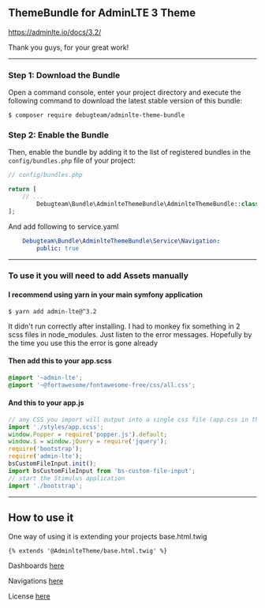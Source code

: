 ## ThemeBundle for AdminLTE 3 Theme

https://adminlte.io/docs/3.2/

Thank you guys, for your great work! 

---

### Step 1: Download the Bundle

Open a command console, enter your project directory and execute the
following command to download the latest stable version of this bundle:

```console
$ composer require debugteam/adminlte-theme-bundle
```

### Step 2: Enable the Bundle

Then, enable the bundle by adding it to the list of registered bundles
in the `config/bundles.php` file of your project:

```php
// config/bundles.php

return [
    // ...
        Debugteam\Bundle\AdminlteThemeBundle\AdminlteThemeBundle::class => ['all' => true],
];
```

And add following to service.yaml

```yaml
    Debugteam\Bundle\AdminlteThemeBundle\Service\Navigation:
        public: true
```


---


### To use it you will need to add Assets manually

#### I recommend using yarn in your main symfony application

```console
$ yarn add admin-lte@^3.2
```



It didn't run correctly after installing. I had to monkey fix something in 2 scss files in node_modules.
Just listen to the error messages.
Hopefully by the time you use this the error is gone already

#### Then add this to your **app.scss**

```scss
@import '~admin-lte';
@import '~@fortawesome/fontawesome-free/css/all.css';
```

#### And this to your app.js

```javascript
// any CSS you import will output into a single css file (app.css in this case)
import './styles/app.scss';
window.Popper = require('popper.js').default;
window.$ = window.jQuery = require('jquery');
require('bootstrap');
require('admin-lte');
bsCustomFileInput.init();
import bsCustomFileInput from 'bs-custom-file-input';
// start the Stimulus application
import './bootstrap';
```

---

## How to use it

One way of using it is extending your projects base.html.twig

```
{% extends '@AdminlteTheme/base.html.twig' %}
```

Dashboards [here](docs/Dashboards.md)

Navigations [here](docs/Navigations.md)

License [here](docs/License.md)


